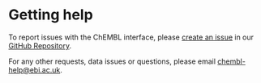 # Getting help

To report issues with the ChEMBL interface, please [create an issue](https://github.com/chembl/GLaDOS/issues/new) in our [GitHub Repository](https://github.com/chembl/GLaDOS).

For any other requests, data issues or questions, please email [chembl-help@ebi.ac.uk](mailto:chembl-help@ebi.ac.uk).
